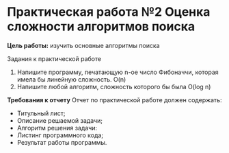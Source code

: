 __Практическая работа №2 Оценка сложности алгоритмов поиска__
===

<b>Цель работы:</b> изучить основные алгоритмы поиска

Задания к практической работе
1.	Напишите программу, печатающую n-ое число Фибоначчи, которая имела бы линейную сложность. O(n)
2.	Напишите любой алгоритм, сложность которого бы была O(log n)

<b>Требования к отчету</b>
Отчет по практической работе должен содержать:
-	Титульный лист;
-	Описание решаемой задачи;
-	Алгоритм решения задачи:
-	Листинг программного кода;
-	Результат работы программы.
